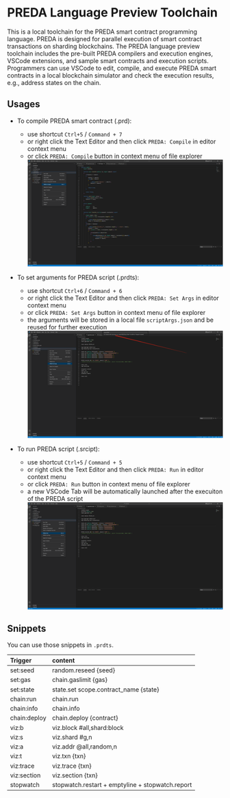 # PREDA Language Preview Toolchain

This is a local toolchain for the PREDA smart contract programming language. PREDA is designed for parallel execution of smart contract transactions on sharding blockchains. The PREDA language preview toolchain includes the pre-built PREDA compilers and execution engines, VSCode extensions, and sample smart contracts and execution scripts. Programmers can use VSCode to edit, compile, and execute PREDA smart contracts in a local blockchain simulator and check the execution results, e.g., address states on the chain.

## Usages

- To compile PREDA smart contract (.prd):

  - use shortcut `Ctrl+5` / `Command + 7`
  - or right click the Text Editor and then click `PREDA: Compile` in editor context menu
  - or click `PREDA: Compile` button in context menu of file explorer
    ![Alt text](./resource/images/compile.png?raw=true "Compile")

- To set arguments for PREDA script (.prdts):

  - use shortcut `Ctrl+6` / `Command + 6`
  - or right click the Text Editor and then click `PREDA: Set Args` in editor context menu
  - or click `PREDA: Set Args` button in context menu of file explorer
  - the arguments will be stored in a local file `scriptArgs.json` and be reused for further execution
    ![Alt text](./resource/images/edit.png?raw=true "Set Args")

- To run PREDA script (.srcipt):

  - use shortcut `Ctrl+5` / `Command + 5`
  - or right click the Text Editor and then click `PREDA: Run` in editor context menu
  - or click `PREDA: Run` button in context menu of file explorer
  - a new VSCode Tab will be automatically launched after the execuiton of the PREDA script
    ![Alt text](./resource/images/run.png?raw=true "Run")

## Snippets

You can use those snippets in `.prdts`.

| Trigger      | content                                          |
| :----------- | :----------------------------------------------- |
| set:seed     | random.reseed {seed}                             |
| set:gas      | chain.gaslimit {gas}                             |
| set:state    | state.set scope.contract_name {state}            |
| chain:run    | chain.run                                        |
| chain:info   | chain.info                                       |
| chain:deploy | chain.deploy {contract}                          |
| viz:b        | viz.block #all,shard:block                       |
| viz:s        | viz.shard #g,n                                   |
| viz:a        | viz.addr @all,random,n                           |
| viz:t        | viz.txn {txn}                                    |
| viz:trace    | viz.trace {txn}                                  |
| viz:section  | viz.section {txn}                                |
| stopwatch    | stopwatch.restart + emptyline + stopwatch.report |
